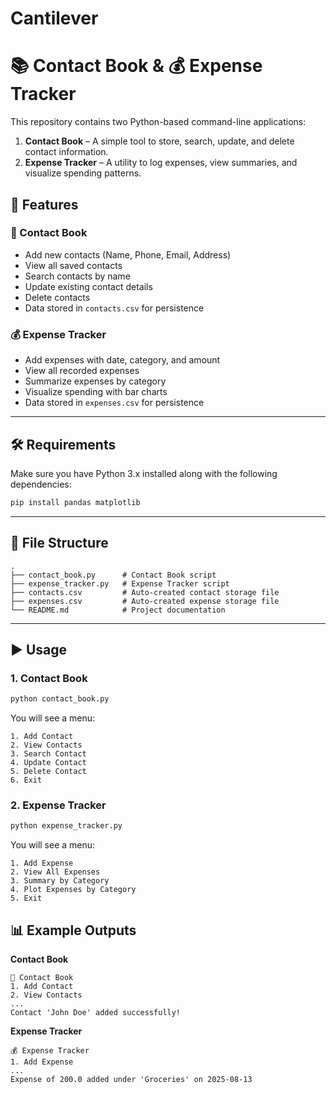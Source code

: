 # Cantilever
# 📚 Contact Book & 💰 Expense Tracker

This repository contains two Python-based command-line applications:

1. **Contact Book** – A simple tool to store, search, update, and delete contact information.
2. **Expense Tracker** – A utility to log expenses, view summaries, and visualize spending patterns.



## 🚀 Features

### 📒 Contact Book

* Add new contacts (Name, Phone, Email, Address)
* View all saved contacts
* Search contacts by name
* Update existing contact details
* Delete contacts
* Data stored in `contacts.csv` for persistence

### 💰 Expense Tracker

* Add expenses with date, category, and amount
* View all recorded expenses
* Summarize expenses by category
* Visualize spending with bar charts
* Data stored in `expenses.csv` for persistence

---

## 🛠️ Requirements

Make sure you have Python 3.x installed along with the following dependencies:

```bash
pip install pandas matplotlib
```

---

## 📂 File Structure

```
.
├── contact_book.py      # Contact Book script
├── expense_tracker.py   # Expense Tracker script
├── contacts.csv         # Auto-created contact storage file
├── expenses.csv         # Auto-created expense storage file
└── README.md            # Project documentation
```

---

## ▶️ Usage

### 1. Contact Book

```bash
python contact_book.py
```

You will see a menu:

```
1. Add Contact
2. View Contacts
3. Search Contact
4. Update Contact
5. Delete Contact
6. Exit
```

### 2. Expense Tracker

```bash
python expense_tracker.py
```

You will see a menu:

```
1. Add Expense
2. View All Expenses
3. Summary by Category
4. Plot Expenses by Category
5. Exit
```

## 📊 Example Outputs

**Contact Book**

```
📒 Contact Book
1. Add Contact
2. View Contacts
...
Contact 'John Doe' added successfully!
```

**Expense Tracker**

```
💰 Expense Tracker
1. Add Expense
...
Expense of 200.0 added under 'Groceries' on 2025-08-13
```



